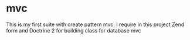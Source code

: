 mvc
===
This is my first suite with create pattern mvc. I require in this project Zend form and Doctrine 2 for building class for database
mvc
